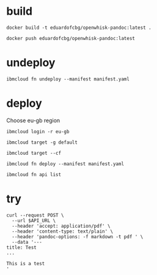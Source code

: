 # build

`docker build -t eduardofcbg/openwhisk-pandoc:latest .`

`docker push eduardofcbg/openwhisk-pandoc:latest`

# undeploy

`ibmcloud fn undeploy --manifest manifest.yaml`

# deploy

Choose eu-gb region

`ibmcloud login -r eu-gb`

`ibmcloud target -g default`

`ibmcloud target --cf`

`ibmcloud fn deploy --manifest manifest.yaml`

`ibmcloud fn api list`

# try

```
curl --request POST \
  --url $API_URL \
  --header 'accept: application/pdf' \
  --header 'content-type: text/plain' \
  --header 'pandoc-options: -f markdown -t pdf ' \
  --data '---
title: Test
...

This is a test
'
```
